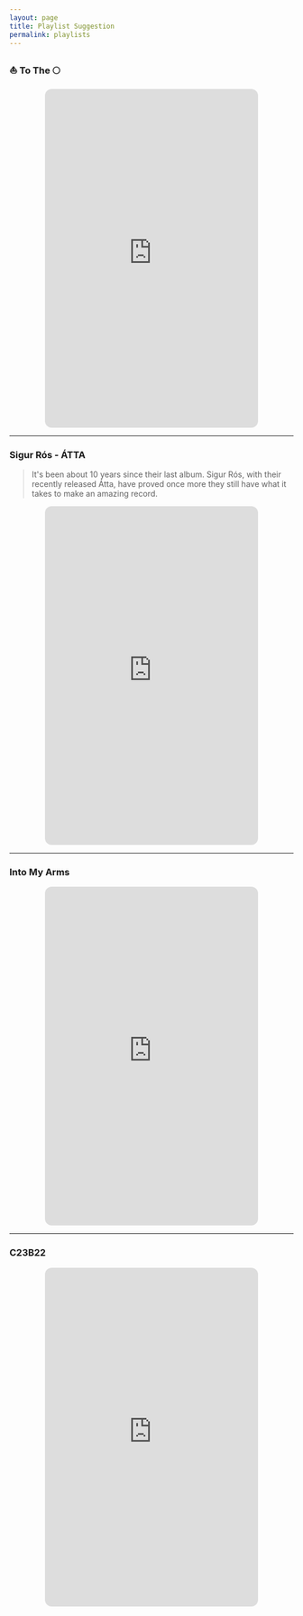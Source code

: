 ```yaml
---
layout: page
title: Playlist Suggestion
permalink: playlists
---
```


### ⛵️ To The 🌕

<center><iframe style="border-radius:12px" src="https://open.spotify.com/embed/playlist/4QS1MbAHwX6mlF2xBrxTRH?utm_source=generator" frameBorder="0" width="75%" height="600"></iframe></center>



***



### Sigur Rós - ÁTTA

> It's been about 10 years since their last album. Sigur Rós, with their recently released Átta, have proved once more they still have what it takes to make an amazing record. 


<center><iframe style="border-radius:12px" src="https://open.spotify.com/embed/album/0PhjFcIDPt9cBRfYSJou3v?utm_source=generator" frameBorder="0" width="75%" height="600"></iframe></center>



***



### Into My Arms


<center><iframe style="border-radius:12px" src="https://open.spotify.com/embed/playlist/3v9WcIVv0yDCNV4db8w55B?utm_source=generator&theme=0" frameBorder="0" width="75%" height="600"></iframe></center>



***



### C23B22


<center><iframe style="border-radius:12px" src="https://open.spotify.com/embed/playlist/7cTrAbAjdKmpXxFBF8d5iA?utm_source=generator&theme=0" frameBorder="0" width="75%" height="600"></iframe></center>

